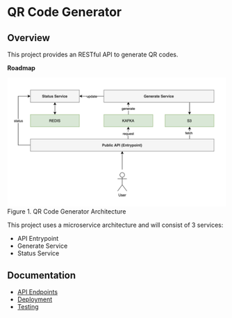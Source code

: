 # QR Code Generator

## Overview

This project provides an RESTful API to generate QR codes.

**Roadmap**

<img src="./docs/diagrams/qrcode-generator.png">
Figure 1. QR Code Generator Architecture

<br/>

This project uses a microservice architecture and will consist of 3 services:
- API Entrypoint
- Generate Service
- Status Service

## Documentation

- [API Endpoints](./docs/api-endpoints.md)
- [Deployment](./docs/deployment.md)
- [Testing](./docs/testing.md)
